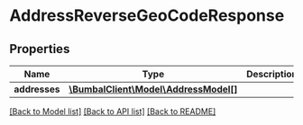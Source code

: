 # AddressReverseGeoCodeResponse

## Properties
Name | Type | Description | Notes
------------ | ------------- | ------------- | -------------
**addresses** | [**\BumbalClient\Model\AddressModel[]**](AddressModel.md) |  | [optional] 

[[Back to Model list]](../README.md#documentation-for-models) [[Back to API list]](../README.md#documentation-for-api-endpoints) [[Back to README]](../README.md)


